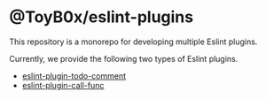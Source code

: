 # @ToyB0x/eslint-plugins

This repository is a monorepo for developing multiple Eslint plugins.

Currently, we provide the following two types of Eslint plugins.

- [eslint-plugin-todo-comment](packages/todo-comment/README.md)
- [eslint-plugin-call-func](packages/call-func/README.md)
